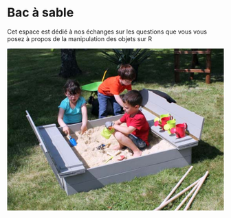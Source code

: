 # Bac à sable

Cet espace est dédié à nos échanges sur les questions que vous vous posez à propos de la manipulation des objets sur R

![Bac à sables](images/toys.jpg)